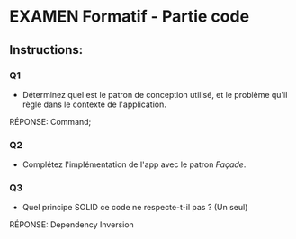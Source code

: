 # EXAMEN Formatif - Partie code 
## Instructions:

### Q1
- Déterminez quel est le patron de conception utilisé, et le problème qu'il règle dans le contexte de l'application.

RÉPONSE: Command;

### Q2
- Complétez l'implémentation de l'app avec le patron *Façade*.

### Q3
- Quel principe SOLID ce code ne respecte-t-il pas ? (Un seul)

RÉPONSE: Dependency Inversion